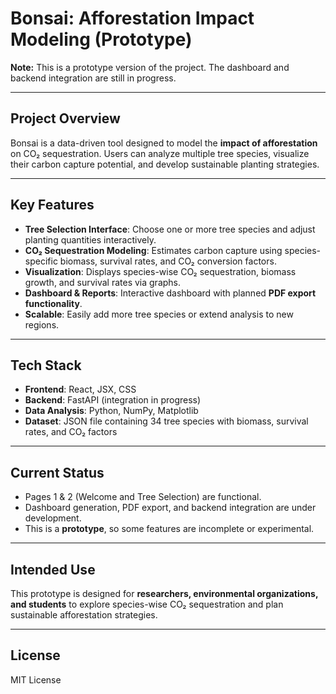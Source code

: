 # Bonsai: Afforestation Impact Modeling (Prototype)

**Note:** This is a prototype version of the project. The dashboard and backend integration are still in progress.

---

## Project Overview
Bonsai is a data-driven tool designed to model the **impact of afforestation** on CO₂ sequestration. Users can analyze multiple tree species, visualize their carbon capture potential, and develop sustainable planting strategies.

---

## Key Features
- **Tree Selection Interface**: Choose one or more tree species and adjust planting quantities interactively.
- **CO₂ Sequestration Modeling**: Estimates carbon capture using species-specific biomass, survival rates, and CO₂ conversion factors.
- **Visualization**: Displays species-wise CO₂ sequestration, biomass growth, and survival rates via graphs.
- **Dashboard & Reports**: Interactive dashboard with planned **PDF export functionality**.
- **Scalable**: Easily add more tree species or extend analysis to new regions.

---

## Tech Stack
- **Frontend**: React, JSX, CSS
- **Backend**: FastAPI (integration in progress)
- **Data Analysis**: Python, NumPy, Matplotlib
- **Dataset**: JSON file containing 34 tree species with biomass, survival rates, and CO₂ factors

---

## Current Status
- Pages 1 & 2 (Welcome and Tree Selection) are functional.
- Dashboard generation, PDF export, and backend integration are under development.
- This is a **prototype**, so some features are incomplete or experimental.

---

## Intended Use
This prototype is designed for **researchers, environmental organizations, and students** to explore species-wise CO₂ sequestration and plan sustainable afforestation strategies.

---

## License
MIT License
